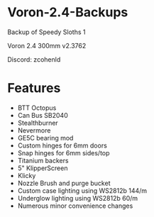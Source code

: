 # Voron-2.4-Backups
Backup of Speedy Sloths 1

Voron 2.4 300mm v2.3762

Discord: zcohenld

# Features
- BTT Octopus
- Can Bus SB2040
- Stealthburner
- Nevermore
- GE5C bearing mod
- Custom hinges for 6mm doors
- Snap hinges for 6mm sides/top
- Titanium backers
- 5" KlipperScreen
- Klicky
- Nozzle Brush and purge bucket
- Custom case lighting using WS2812b 144/m
- Underglow lighting using WS2812b 60/m
- Numerous minor convenience changes
